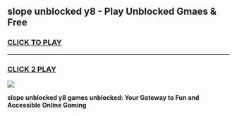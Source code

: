 
## slope unblocked y8 - Play Unblocked Gmaes & Free
<h3>
<a href="https://news.freeplayer.one?title=slope_unblocked_y8&ref=16F">CLICK TO PLAY</a></h3>
<hr>

<h3>
<a href="https://news.freeplayer.one?title=slope_unblocked_y8&ref=16F">CLICK 2 PLAY</a>
  
</h3>

<a href="https://news.freeplayer.one?title=slope_unblocked_y8&ref=16F/"><img src="https://clearcache.store/games.png"></a>


**slope unblocked y8 games unblocked: Your Gateway to Fun and Accessible Online Gaming**
